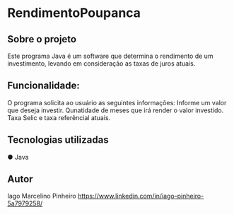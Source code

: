 # RendimentoPoupanca
## Sobre o projeto
Este programa Java é um software que determina o rendimento de um investimento, levando em consideração as taxas de juros atuais. 

## Funcionalidade:
O programa solicita ao usuário as seguintes informações:
Informe um valor que deseja investir.
Qunatidade de meses que irá render o valor investido. 
Taxa Selic e taxa referêncial atuais.

## Tecnologias utilizadas 
 ● Java

## Autor
Iago Marcelino Pinheiro
https://www.linkedin.com/in/iago-pinheiro-5a7979258/
